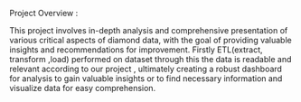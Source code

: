 
Project Overview : 

This project involves in-depth analysis and comprehensive presentation of various critical aspects of diamond data, with the goal of providing valuable insights and 
recommendations for improvement. Firstly ETL(extract, transform ,load) performed on dataset through this the data is readable and relevant according to our project , 
ultimately creating a robust dashboard for analysis to gain valuable insights or to find necessary information and visualize data for easy comprehension.
